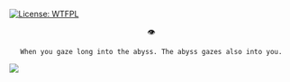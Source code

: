 [![License: WTFPL](https://img.shields.io/badge/License-WTFPL-brightgreen.svg)](http://www.wtfpl.net/about/)

<div align="center">👁</div>

<div align="center">

```
When you gaze long into the abyss. The abyss gazes also into you.
```

</div>

![](https://github.com/shuta13/shuta13/blob/media/top-gif/assets/png/shinen.png)
